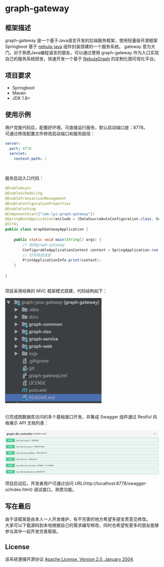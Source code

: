 # graph-gateway
## 框架描述
graph-gateway 是一个基于Java语言开发的后端服务框架，使用轻量级开源框架 Springboot 基于 [nebula-java](https://github.com/vesoft-inc/nebula-java) 组件封装搭建的一个服务系统。
gateway 意为大门，对于熟悉Java编程语言的朋友，可以通过使用 graph-gateway 作为入口实现自己的服务系统研发，快速开发一个基于 [NebulaGraph](https://github.com/vesoft-inc/nebula) 的定制化图可视化平台。

## 项目要求
- Springboot
- Maven
- JDK 1.8+

## 使用示例
用户克隆代码后，配置好环境，可直接运行服务，默认启动端口是：8778。
<br/>
可通过修改配置文件修改启动端口和服务路径：
```yml
server:
  port: 8778
  servlet:
    context-path: /
```

<br/>

服务启动入口代码：
```java
@EnableAsync
@EnableScheduling
@EnableTransactionManagement
@EnableConfigurationProperties
@EnableCaching
@ComponentScan({"com.lpz.graph.gateway"})
@SpringBootApplication(exclude = {DataSourceAutoConfiguration.class, SecurityAutoConfiguration.class})
@Slf4j
public class GraphGatewayApplication {

    public static void main(String[] args) {
        // 启动graph-gateway
        ConfigurableApplicationContext context = SpringApplication.run(GraphGatewayApplication.class, args);
        // 打印项目信息
        PrintApplicationInfo.print(context);
    }

}
```

<br/>
项目采用经典的 MVC 框架模式搭建，代码结构如下：

![图片](https://github.com/mathlpz/graph-gateway/blob/master/docs/mvc-framework.png)

<br/>
已完成图数据库访问的多个基础接口开发，并集成 Swagger 组件通过 Restful 风格展示 API 文档列表：

![图片](https://github.com/mathlpz/graph-gateway/blob/master/docs/interface-intro.png)


项目启动后，开发者用户可通过访问 URL(http://localhost:8778/swagger-ui/index.html) 调试接口，熟悉功能。


## 写在最后
由于该框架是由本人一人开发维护，有不完善的地方希望多提宝贵意见修改。
<br/>
大家可以下载源码到本地根据自己的需求编写修改，同时也希望有更多的朋友能够参与其中一起开发完善框架。

## License
该系统遵循开源协议 [Apache License, Version 2.0, January 2004](https://www.apache.org/licenses/LICENSE-2.0).

